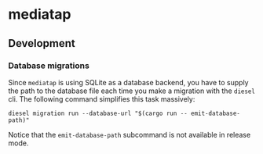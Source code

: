 # mediatap

## Development

### Database migrations

Since `mediatap` is using SQLite as a database backend, you have to supply the path to the database file each time you make a migration with the `diesel` cli. The following command simplifies this task massively:

```shell
diesel migration run --database-url "$(cargo run -- emit-database-path)"
```

Notice that the `emit-database-path` subcommand is not available in release mode.

